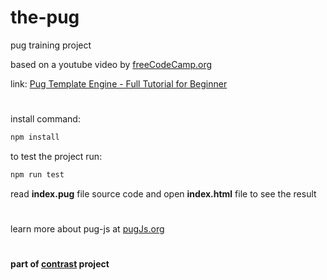 # the-pug
pug training project

based on a youtube video by [freeCodeCamp.org](https://www.freecodecamp.org)

link: [Pug Template Engine - Full Tutorial for Beginner](https://www.youtube.com/watch?v=kt3cEjjkCZA)
#
install command:
```bash
npm install
```
to test the project run:
```bash
npm run test
```
read **index.pug** file source code and open **index.html** file to see the result
#
learn more about pug-js at [pugJs.org](https://pugjs.org/api/getting-started.html)
#
**part of [contrast](https://github.com/abedigram/contrast) project**
